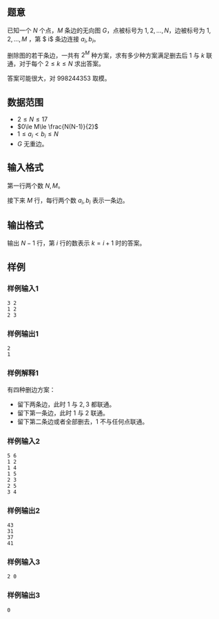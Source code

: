 ## 题意

已知一个 $N$ 个点，$M$ 条边的无向图 $G$，点被标号为 $1,2,...,N$，边被标号为 $1,2,...,M$ ，第 $ i$ 条边连接 $a_i,b_i$。

删除图的若干条边，一共有 $2^M$ 种方案，求有多少种方案满足删去后 $1$ 与 $k$ 联通，对于每个 $2\le k\le N$ 求出答案。

答案可能很大，对 $998244353$ 取模。

## 数据范围

- $2\le N\le 17$
- $0\le M\le \frac{N(N-1)}{2}$
- $1\le a_i < b_i \le N$
- $G$ 无重边。

## 输入格式

第一行两个数 $N,M$。

接下来 $M$ 行，每行两个数 $a_i,b_i$ 表示一条边。

## 输出格式

输出 $N-1$ 行，第 $i$ 行的数表示 $k=i+1$ 时的答案。

## 样例

### 样例输入1

```
3 2
1 2
2 3
```

### 样例输出1

```
2
1
```

### 样例解释1

有四种删边方案：

- 留下两条边，此时 $1$ 与 $2,3$ 都联通。
- 留下第一条边，此时 $1$ 与 $2$ 联通。
- 留下第二条边或者全部删去，$1$ 不与任何点联通。

### 样例输入2

```
5 6
1 2
1 4
1 5
2 3
2 5
3 4
```

### 样例输出2

```
43
31
37
41
```

### 样例输入3

```
2 0
```

### 样例输出3

```
0
```
